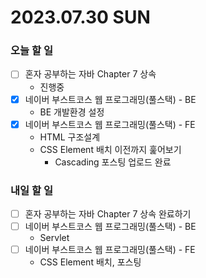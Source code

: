 # 2023.07.30 SUN

### 오늘 할 일
* [ ] 혼자 공부하는 자바 Chapter 7 상속
    * 진행중
* [x] 네이버 부스트코스 웹 프로그래밍(풀스택) - BE
  * BE 개발환경 설정
* [x] 네이버 부스트코스 웹 프로그래밍(풀스택) - FE
  * HTML 구조설계
  * CSS Element 배치 이전까지 훑어보기
    * Cascading 포스팅 업로드 완료

### 내일 할 일
* [ ] 혼자 공부하는 자바 Chapter 7 상속 완료하기
* [ ] 네이버 부스트코스 웹 프로그래밍(풀스택) - BE
  * Servlet
* [ ] 네이버 부스트코스 웹 프로그래밍(풀스택) - FE
  * CSS Element 배치, 포스팅